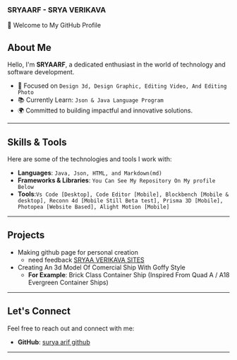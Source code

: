 ### **SRYAARF - SRYA VERIKAVA**
👋 Welcome to My GitHub Profile  

## About Me  
Hello, I'm **SRYAARF**, a dedicated enthusiast in the world of technology and software development.  
- 🌟 Focused on `Design 3d, Design Graphic, Editing Video, And Editing Photo`
- 📚 Currently Learn: `Json & Java Language Program`
- 🌍 Committed to building impactful and innovative solutions.  

---

## Skills & Tools  
Here are some of the technologies and tools I work with:  
- **Languages**: `Java, Json, HTML, and Markdown(md)`
- **Frameworks & Libraries**: `You Can See My Repository On My profile Below`
- **Tools**:`Vs Code [Desktop], Code Editor [Mobile], Blockbench [Mobile & desktop], Reconn 4d [Mobile Still Beta test], Prisma 3D [Mobile], Photopea [Website Based], Alight Motion [Mobile]`

---

## Projects  
- Making github page for personal creation
  - need feedback [SRYAA VERIKAVA SITES](httpa://sryaarf.github.io/sryaa-veikava)
- Creating An 3d Model Of Comercial Ship With Goffy Style
  - **For Example**: Brick Class Container Ship (Inspired From Quad A / A18 Evergreen Container Ships)

---

## Let's Connect  
Feel free to reach out and connect with me:  
- **GitHub**: [surya arif github](https://github.com/sryaarf)

---
